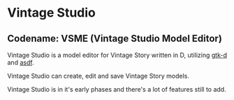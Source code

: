 # Vintage Studio
## Codename: VSME (Vintage Studio Model Editor)

Vintage Studio is a model editor for Vintage Story written in D, utilizing [gtk-d](https://gtkd.org/) and [asdf](https://github.com/libmir/asdf).

Vintage Studio can create, edit and save Vintage Story models.

Vintage Studio is in it's early phases and there's a lot of features still to add.
